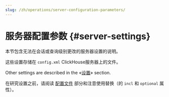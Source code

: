 ```yaml
---
slug: /zh/operations/server-configuration-parameters/
---
```

# 服务器配置参数 {#server-settings}

本节包含无法在会话或查询级别更改的服务器设置的说明。

这些设置存储在 `config.xml` ClickHouse服务器上的文件。

Other settings are described in the «[设置](../settings/index.md#settings)» section.

在研究设置之前，请阅读 [配置文件](../configuration-files.md#configuration_files) 部分和注意使用替换（的 `incl` 和 `optional` 属性）。


